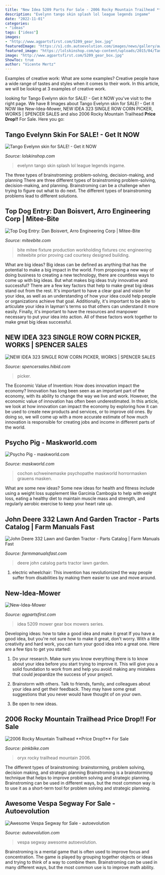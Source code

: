 ```yaml
---
title: "New Idea 5209 Parts For Sale - 2006 Rocky Mountain Trailhead **price Drop!!** For Sale"
description: "Evelynn tango skin splash lol league legends ingame"
date: "2022-11-01"
categories:
- "ideas"
tags: ["ideas"]
images:
- "http://www.agpartsfirst.com/5209_gear_box.jpg"
featuredImage: "https://s1.cdn.autoevolution.com/images/news/gallery/awesome-vespa-segway-for-sale_2.jpg"
featured_image: "https://lolskinshop.com/wp-content/uploads/2015/04/Tango-Evelynn-for-league-of-legends-lol-skin-code-price-rp-ingame-picture-splash-art-model1.png"
image: "http://www.agpartsfirst.com/5209_gear_box.jpg"
ShowToc: true
author: "Vicente Mertz"
---
```



Examples of creative work: What are some examples?
Creative people have a wide range of tastes and styles when it comes to their work. In this article, we will be looking at 3 examples of creative work.

	

		
looking for Tango Evelynn skin for SALE! - Get it NOW you've visit to the right page. We have 8 Images about Tango Evelynn skin for SALE! - Get it NOW like New-Idea-Mower, NEW IDEA 323 SINGLE ROW CORN PICKER, WORKS | SPENCER SALES and also 2006 Rocky Mountain Trailhead **Price Drop!!** For Sale. Here you go:
		
    
## Tango Evelynn Skin For SALE! - Get It NOW

<img loading=lazy src="https://lolskinshop.com/wp-content/uploads/2015/04/Tango-Evelynn-for-league-of-legends-lol-skin-code-price-rp-ingame-picture-splash-art-model1.png" onerror="this.onerror=null;this.src='https://tse4.mm.bing.net/th?id=OIP.JPvVr5UVPMRLAyTWyX4CYAHaCp&amp;pid=15.1';" alt="Tango Evelynn skin for SALE! - Get it NOW">

_Source: lolskinshop.com_

>evelynn tango skin splash lol league legends ingame. 

	

The three types of brainstroming: problem-solving, decision-making, and planning
There are three different types of brainstroming problem-solving, decision-making, and planning. Brainstroming can be a challenge when trying to figure out what to do next. The different types of brainstroming problems lead to different solutions.

    
## Top Dog Entry: Dan Boisvert, Arro Engineering Corp | Mitee-Bite

<img loading=lazy src="http://www.miteebite.com/wp-content/uploads/2016/01/Mitee-bite-1.jpg" onerror="this.onerror=null;this.src='https://tse4.mm.bing.net/th?id=OIP.LGx2ux2RdzxHd60PEIzlYgHaDz&amp;pid=15.1';" alt="Top Dog Entry: Dan Boisvert, Arro Engineering Corp | Mitee-Bite">

_Source: miteebite.com_

>bite mitee fixture production workholding fixtures cnc engineering miteebite prior proving cad courtesy designed building. 

	

What are big ideas?
Big ideas can be defined as anything that has the potential to make a big impact in the world. From proposing a new way of doing business to creating a new technology, there are countless ways to come up with big ideas. But what makes big ideas truly innovative and successful? There are a few key factors that help to make great big ideas stand out from the rest. 
It's important to have a clear goal and vision for your idea, as well as an understanding of how your idea could help people or organizations achieve that goal. Additionally, it's important to be able to articulate your idea in layman's terms so that others can understand it more easily. Finally, it's important to have the resources and manpower necessary to put your idea into action. All of these factors work together to make great big ideas successful.

    
## NEW IDEA 323 SINGLE ROW CORN PICKER, WORKS | SPENCER SALES

<img loading=lazy src="https://media.sandhills.com/img.axd?id=4323045887&amp;wid=&amp;p=&amp;ext=&amp;w=0&amp;h=0&amp;t=&amp;lp=&amp;c=True&amp;wt=False&amp;sz=Max&amp;rt=0&amp;checksum=hCpwyuyvknyKrgKwt0IiN6mFjvrzC5Pu" onerror="this.onerror=null;this.src='https://tse3.mm.bing.net/th?id=OIP.qRSj4R5x-02QX_vYIOcmsgHaE7&amp;pid=15.1';" alt="NEW IDEA 323 SINGLE ROW CORN PICKER, WORKS | SPENCER SALES">

_Source: spencersales.hibid.com_

>picker. 

	

The Economic Value of Invention: How does innovation impact the economy?
Innovation has long been seen as an important part of the economy, with its ability to change the way we live and work. However, the economic value of innovation has often been underestimated. In this article, we look at how innovation can impact the economy by exploring how it can be used to create new products and services, or to improve old ones. By doing so, we will come up with a more accurate estimate of how much innovation is responsible for creating jobs and income in different parts of the world.

    
## Psycho Pig - Maskworld.com

<img loading=lazy src="https://i.mmo.cm/is/image/mmoimg/mw-product-zoom/psycho-pig--mw-113816-1.jpg" onerror="this.onerror=null;this.src='https://tse2.mm.bing.net/th?id=OIP.LHL4l9JtAQfjDX--s1oyggHaKC&amp;pid=15.1';" alt="Psycho Pig - maskworld.com">

_Source: maskworld.com_

>cochon schweinemaske psychopathe maskworld horrormasken grauens masken. 

	

What are some new ideas?
Some new ideas for health and fitness include using a weight loss supplement like Garcinia Cambogia to help with weight loss, eating a healthy diet to maintain muscle mass and strength, and regularly aerobic exercise to keep your heart rate up.

    
## John Deere 332 Lawn And Garden Tractor - Parts Catalog | Farm Manuals Fast

<img loading=lazy src="https://cdn.shopify.com/s/files/1/0257/4722/6675/products/jd-332-lawn-and-garden-tractor-pc_1024x.jpg?v=1589359241" onerror="this.onerror=null;this.src='https://tse1.mm.bing.net/th?id=OIP.JlXMRa34QgLZ5cIsakystAAAAA&amp;pid=15.1';" alt="John Deere 332 Lawn and Garden Tractor - Parts Catalog | Farm Manuals Fast">

_Source: farmmanualsfast.com_

>deere john catalog parts tractor lawn garden. 

	

1) electric wheelchair: This invention has revolutionized the way people suffer from disabilities by making them easier to use and move around.

    
## New-Idea-Mower

<img loading=lazy src="http://www.agpartsfirst.com/5209_gear_box.jpg" onerror="this.onerror=null;this.src='https://tse3.mm.bing.net/th?id=OIP.YLxSIDT0bthxCgw5p7ThlAHaKU&amp;pid=15.1';" alt="New-Idea-Mower">

_Source: agpartsfirst.com_

>idea 5209 mower gear box mowers series. 

	

Developing ideas: how to take a good idea and make it great
If you have a good idea, but you're not sure how to make it great, don't worry. With a little creativity and hard work, you can turn your good idea into a great one.
Here are a few tips to get you started:

1. Do your research. Make sure you know everything there is to know about your idea before you start trying to improve it. This will give you a solid foundation to work from and help you avoid making any mistakes that could jeopardize the success of your project.

2. Brainstorm with others. Talk to friends, family, and colleagues about your idea and get their feedback. They may have some great suggestions that you never would have thought of on your own.

3. Be open to new ideas.

    
## 2006 Rocky Mountain Trailhead **Price Drop!!** For Sale

<img loading=lazy src="https://ep1.pinkbike.org/p4pb6469249/p4pb6469249.jpg" onerror="this.onerror=null;this.src='https://tse1.mm.bing.net/th?id=OIP.YJ3-jKhGhe5nQPPHGBVapQHaFj&amp;pid=15.1';" alt="2006 Rocky Mountain Trailhead **Price Drop!!** For Sale">

_Source: pinkbike.com_

>oryx rocky trailhead mountain 2006. 

	

The different types of brainstroming: brainstorming, problem solving, decision making, and strategic planning
Brainstroming is a brainstorming technique that helps to improve problem solving and strategic planning. Brainstroming can be used in different ways, but the most common way is to use it as a short-term tool for problem solving and strategic planning.

    
## Awesome Vespa Segway For Sale - Autoevolution

<img loading=lazy src="https://s1.cdn.autoevolution.com/images/news/gallery/awesome-vespa-segway-for-sale_2.jpg" onerror="this.onerror=null;this.src='https://tse1.mm.bing.net/th?id=OIP.2MYJb0qMpZomR1pc1I3jtAHaJ4&amp;pid=15.1';" alt="Awesome Vespa Segway for Sale - autoevolution">

_Source: autoevolution.com_

>vespa segway awesome autoevolution. 

	

Brainstroming is a mental game that is often used to improve focus and concentration. The game is played by grouping together objects or ideas and trying to think of a way to combine them. Brainstroming can be used in many different ways, but the most common use is to improve math ability.

